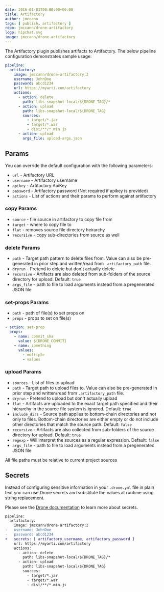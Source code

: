 ```yaml
---
date: 2016-01-01T00:00:00+00:00
title: Artifactory
author: jmccann
tags: [ publish, artifactory ]
repo: jmccann/drone-artifactory
logo: hipchat.svg
image: jmccann/drone-artifactory
---
```


The Artifactory plugin publishes artifacts to Artifactory.
The below pipeline configuration demonstrates sample usage:

```yaml
pipeline:
  artifactory:
    image: jmccann/drone-artifactory:3
    username: JohnDoe
    password: abcd1234
    url: https://myarti.com/artifactory
    actions:
      - action: delete
        path: libs-snapshot-local/${DRONE_TAG}/*
      - action: upload
        path: libs-snapshot-local/${DRONE_TAG}
        sources:
          - target/*.jar
          - target/*.war
          - dist/**/*.min.js
      - action: upload
        args_file: upload-args.json
```

## Params

You can override the default configuration with the following parameters:

* `url` - Artifactory URL
* `username` - Artifactory username
* `apikey` - Artifactory ApiKey
* `password` - Artifactory password (Not required if apikey is provided)
* `actions` - List of actions and their params to perform against artifactory

### copy Params

* `source` - file source in artifactory to copy file from
* `target` - where to copy file to
* `flat` - removes source file directory heirarchy
* `recursive` - copy sub-directories from source as well

### delete Params

* `path` - Target path pattern to delete files from.  Value can also be pre-generated in
prior step and written/read from `.artifactory_path` file.
* `dryrun` - Pretend to delete but don't actually delete
* `recursive` - Artifacts are also deleted from sub-folders of the source directory for upload.  Default: `true`
* `args_file` - path to file to load arguments instead from a pregenerated JSON file

### set-props Params

* `path` - path of file(s) to set props on
* `props` - props to set on file(s)

```yaml
- action: set-prop
  props:
    - name: commit_sha
      value: ${DRONE_COMMIT}
    - name: something
      values:
        - multiple
        - values
```

### upload Params

* `sources` - List of files to upload
* `path` - Target path to upload files to.  Value can also be pre-generated in
prior step and written/read from `.artifactory_path` file.
* `dryrun` - Pretend to upload but don't actually upload
* `flat` - Artifacts are uploaded to the exact target path specified and their hierarchy in the source file system is ignored.  Default: `true`
* `include_dirs` - Source path applies to bottom-chain directories and not only to files. Bottom-chain directories are either empty or do not include other directories that match the source path.  Default: `false`
* `recursive` - Artifacts are also collected from sub-folders of the source directory for upload.  Default: `true`
* `regexp` - Will interpret the sources as a regular expression.  Default: `false`
* `args_file` - path to file to load arguments instead from a pregenerated JSON file

All file paths must be relative to current project sources

## Secrets

Instead of configuring sensitive information in your `.drone.yml` file in
plain text you can use Drone secrets and substitute the values at runtime using string replacement.

Please see the [Drone documentation](http://docs.drone.io/manage-secrets/) to learn more about secrets.

```diff
pipeline:
  artifactory:
    image: jmccann/drone-artifactory:3
-   username: JohnDoe
-   password: abcd1234
+   secrets: [ artifactory_username, artifactory_password ]
    url: https://myarti.com/artifactory
    actions:
      - action: delete
        path: libs-snapshot-local/${DRONE_TAG}/*
      - action: upload
        path: libs-snapshot-local/${DRONE_TAG}
        sources:
          - target/*.jar
          - target/*.war
          - dist/**/*.min.js
```
